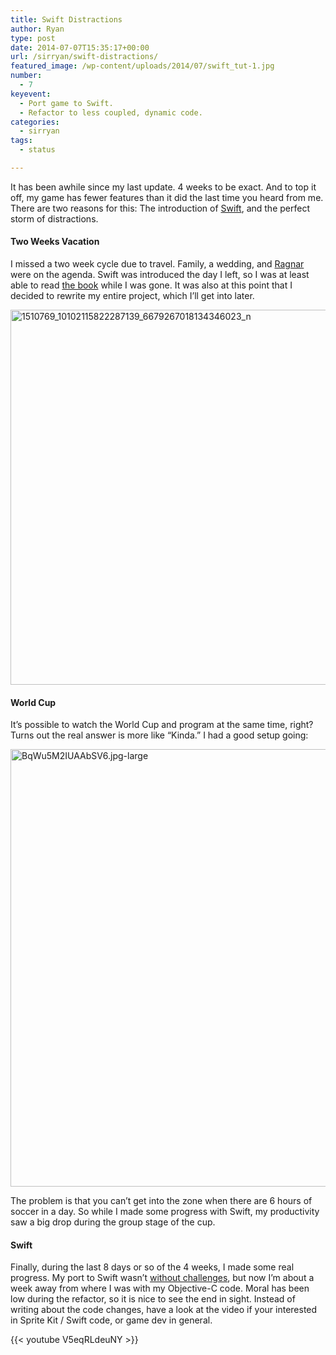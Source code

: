 ```yaml
---
title: Swift Distractions
author: Ryan
type: post
date: 2014-07-07T15:35:17+00:00
url: /sirryan/swift-distractions/
featured_image: /wp-content/uploads/2014/07/swift_tut-1.jpg
number:
  - 7
keyevent:
  - Port game to Swift.
  - Refactor to less coupled, dynamic code.
categories:
  - sirryan
tags:
  - status

---
```

It has been awhile since my last update. 4 weeks to be exact. And to top it off, my game has fewer features than it did the last time you heard from me. There are two reasons for this: The introduction of <a href="https://developer.apple.com/swift/" target="_blank">Swift</a>, and the perfect storm of distractions.
<!--more-->

#### Two Weeks Vacation

I missed a two week cycle due to travel. Family, a wedding, and <a href="http://www.ragnartrail.com/locations/appalachians-wv" target="_blank">Ragnar</a> were on the agenda. Swift was introduced the day I left, so I was at least able to read <a href="https://itunes.apple.com/us/book/the-swift-programming-language/id881256329?mt=11" target="_blank">the book</a> while I was gone. It was also at this point that I decided to rewrite my entire project, which I&#8217;ll get into later.

<div class="inlineimg">
  <img class="alignnone wp-image-790 size-full" src="http://localhost:8888/wp-content/uploads/2014/07/1510769_10102115822287139_6679267018134346023_n.jpg" alt="1510769_10102115822287139_6679267018134346023_n" width="600" srcset="http://localhost:8888/wp-content/uploads/2014/07/1510769_10102115822287139_6679267018134346023_n.jpg 720w, http://localhost:8888/wp-content/uploads/2014/07/1510769_10102115822287139_6679267018134346023_n-225x300.jpg 225w" sizes="(max-width: 720px) 100vw, 720px" />
</div>

#### World Cup

It&#8217;s possible to watch the World Cup and program at the same time, right? Turns out the real answer is more like &#8220;Kinda.&#8221; I had a good setup going:

<div class="inlineimg">
  <img class="alignnone size-full wp-image-793" src="http://localhost:8888/wp-content/uploads/2014/07/BqWu5M2IUAAbSV6.jpg-large-1.jpeg" alt="BqWu5M2IUAAbSV6.jpg-large" width="700" srcset="http://localhost:8888/wp-content/uploads/2014/07/BqWu5M2IUAAbSV6.jpg-large-1.jpeg 1024w, http://localhost:8888/wp-content/uploads/2014/07/BqWu5M2IUAAbSV6.jpg-large-1-300x225.jpeg 300w, http://localhost:8888/wp-content/uploads/2014/07/BqWu5M2IUAAbSV6.jpg-large-1-768x576.jpeg 768w" sizes="(max-width: 1024px) 100vw, 1024px" />
</div>

The problem is that you can&#8217;t get into the zone when there are 6 hours of soccer in a day. So while I made some progress with Swift, my productivity saw a big drop during the group stage of the cup.

#### Swift

Finally, during the last 8 days or so of the 4 weeks, I made some real progress. My port to Swift wasn&#8217;t <a href="http://battleofbrothers.com/sirryan/challenges-you-may-encounter-while-porting-your-spritekit-game-to-swift" target="_blank">without challenges</a>, but now I&#8217;m about a week away from where I was with my Objective-C code. Moral has been low during the refactor, so it is nice to see the end in sight. Instead of writing about the code changes, have a look at the video if your interested in Sprite Kit / Swift code, or game dev in general.

{{< youtube V5eqRLdeuNY >}}